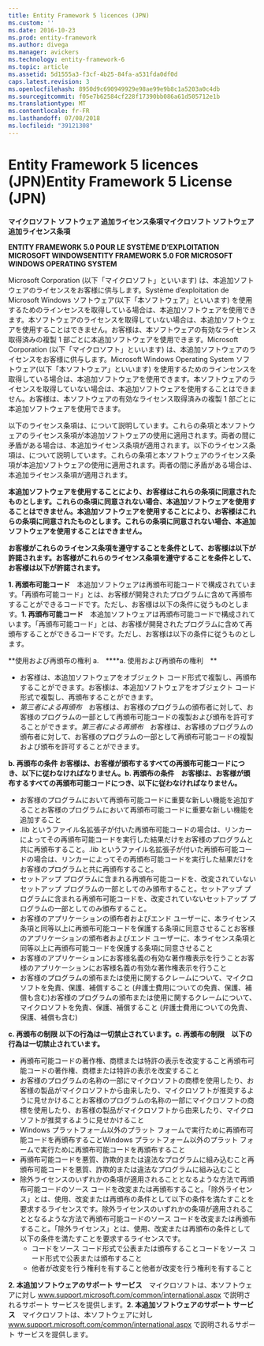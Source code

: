 ```yaml
---
title: Entity Framework 5 licences (JPN)
ms.custom: ''
ms.date: 2016-10-23
ms.prod: entity-framework
ms.author: divega
ms.manager: avickers
ms.technology: entity-framework-6
ms.topic: article
ms.assetid: 5d1555a3-f3cf-4b25-84fa-a531fda0df0d
caps.latest.revision: 3
ms.openlocfilehash: 8950d9c690949929e98ae99e9b8c1a5203a0c4db
ms.sourcegitcommit: f05e7b62584cf228f17390bb086a61d505712e1b
ms.translationtype: MT
ms.contentlocale: fr-FR
ms.lasthandoff: 07/08/2018
ms.locfileid: "39121308"
---
```

# <a name="entity-framework-5-license-jpn"></a><span data-ttu-id="535ff-102">Entity Framework 5 licences (JPN)</span><span class="sxs-lookup"><span data-stu-id="535ff-102">Entity Framework 5 License (JPN)</span></span>
<span data-ttu-id="535ff-103">**マイクロソフト ソフトウェア 追加ライセンス条項**</span><span class="sxs-lookup"><span data-stu-id="535ff-103">**マイクロソフト ソフトウェア 追加ライセンス条項**</span></span>

<span data-ttu-id="535ff-104">**ENTITY FRAMEWORK 5.0 POUR LE SYSTÈME D’EXPLOITATION MICROSOFT WINDOWS**</span><span class="sxs-lookup"><span data-stu-id="535ff-104">**ENTITY FRAMEWORK 5.0 FOR MICROSOFT WINDOWS OPERATING SYSTEM**</span></span>

<span data-ttu-id="535ff-105">Microsoft Corporation (以下「マイクロソフト」といいます) は、本追加ソフトウェアのライセンスをお客様に供与します。Système d’exploitation de Microsoft Windows ソフトウェア(以下「本ソフトウェア」といいます) を使用するためのラインセンスを取得している場合は、本追加ソフトウェアを使用できます。本ソフトウェアのライセンスを取得していない場合は、本追加ソフトウェアを使用することはできません。お客様は、本ソフトウェアの有効なライセンス取得済みの複製 1 部ごとに本追加ソフトウェアを使用できます。</span><span class="sxs-lookup"><span data-stu-id="535ff-105">Microsoft Corporation (以下「マイクロソフト」といいます) は、本追加ソフトウェアのライセンスをお客様に供与します。Microsoft Windows Operating System ソフトウェア(以下「本ソフトウェア」といいます) を使用するためのラインセンスを取得している場合は、本追加ソフトウェアを使用できます。本ソフトウェアのライセンスを取得していない場合は、本追加ソフトウェアを使用することはできません。お客様は、本ソフトウェアの有効なライセンス取得済みの複製 1 部ごとに本追加ソフトウェアを使用できます。</span></span>

<span data-ttu-id="535ff-106">以下のライセンス条項は、について説明しています。これらの条項と本ソフトウェアのライセンス条項が本追加ソフトウェアの使用に適用されます。両者の間に矛盾がある場合は、本追加ライセンス条項が適用されます。</span><span class="sxs-lookup"><span data-stu-id="535ff-106">以下のライセンス条項は、について説明しています。これらの条項と本ソフトウェアのライセンス条項が本追加ソフトウェアの使用に適用されます。両者の間に矛盾がある場合は、本追加ライセンス条項が適用されます。</span></span>

<span data-ttu-id="535ff-107">**本追加ソフトウェアを使用することにより、お客様はこれらの条項に同意されたものとします。これらの条項に同意されない場合、本追加ソフトウェアを使用することはできません。**</span><span class="sxs-lookup"><span data-stu-id="535ff-107">**本追加ソフトウェアを使用することにより、お客様はこれらの条項に同意されたものとします。これらの条項に同意されない場合、本追加ソフトウェアを使用することはできません。**</span></span>

<span data-ttu-id="535ff-108">**お客様がこれらのライセンス条項を遵守することを条件として、お客様は以下が許諾されます。**</span><span class="sxs-lookup"><span data-stu-id="535ff-108">**お客様がこれらのライセンス条項を遵守することを条件として、お客様は以下が許諾されます。**</span></span>

<span data-ttu-id="535ff-109">**1. 再頒布可能コード**　本追加ソフトウェアは再頒布可能コードで構成されています。「再頒布可能コード」とは、お客様が開発されたプログラムに含めて再頒布することができるコードです。ただし、お客様は以下の条件に従うものとします。</span><span class="sxs-lookup"><span data-stu-id="535ff-109">**1. 再頒布可能コード**　本追加ソフトウェアは再頒布可能コードで構成されています。「再頒布可能コード」とは、お客様が開発されたプログラムに含めて再頒布することができるコードです。ただし、お客様は以下の条件に従うものとします。</span></span>

<span data-ttu-id="535ff-110">**使用および再頒布の権利 a.　**</span><span class="sxs-lookup"><span data-stu-id="535ff-110">**a. 使用および再頒布の権利　**</span></span>

-   <span data-ttu-id="535ff-111">お客様は、本追加ソフトウェアをオブジェクト コード形式で複製し、再頒布することができます。</span><span class="sxs-lookup"><span data-stu-id="535ff-111">お客様は、本追加ソフトウェアをオブジェクト コード形式で複製し、再頒布することができます。</span></span>
-   <span data-ttu-id="535ff-112">*第三者による再頒布*　お客様は、お客様のプログラムの頒布者に対して、お客様のプログラムの一部として再頒布可能コードの複製および頒布を許可することができます。</span><span class="sxs-lookup"><span data-stu-id="535ff-112">*第三者による再頒布*　お客様は、お客様のプログラムの頒布者に対して、お客様のプログラムの一部として再頒布可能コードの複製および頒布を許可することができます。</span></span>

<span data-ttu-id="535ff-113">**b. 再頒布の条件 お客様は、お客様が頒布するすべての再頒布可能コードにつき、以下に従わなければなりません。**</span><span class="sxs-lookup"><span data-stu-id="535ff-113">**b. 再頒布の条件　お客様は、お客様が頒布するすべての再頒布可能コードにつき、以下に従わなければなりません。**</span></span>

-   <span data-ttu-id="535ff-114">お客様のプログラムにおいて再頒布可能コードに重要な新しい機能を追加すること</span><span class="sxs-lookup"><span data-stu-id="535ff-114">お客様のプログラムにおいて再頒布可能コードに重要な新しい機能を追加すること</span></span>
-   <span data-ttu-id="535ff-115">.lib というファイル名拡張子が付いた再頒布可能コードの場合は、リンカーによってその再頒布可能コードを実行した結果だけをお客様のプログラムと共に再頒布すること。</span><span class="sxs-lookup"><span data-stu-id="535ff-115">.lib というファイル名拡張子が付いた再頒布可能コードの場合は、リンカーによってその再頒布可能コードを実行した結果だけをお客様のプログラムと共に再頒布すること。</span></span>
-   <span data-ttu-id="535ff-116">セットアップ プログラムに含まれる再頒布可能コードを、改変されていないセットアップ プログラムの一部としてのみ頒布すること。</span><span class="sxs-lookup"><span data-stu-id="535ff-116">セットアップ プログラムに含まれる再頒布可能コードを、改変されていないセットアップ プログラムの一部としてのみ頒布すること。</span></span>
-   <span data-ttu-id="535ff-117">お客様のアプリケーションの頒布者およびエンド ユーザーに、本ライセンス条項と同等以上に再頒布可能コードを保護する条項に同意させること</span><span class="sxs-lookup"><span data-stu-id="535ff-117">お客様のアプリケーションの頒布者およびエンド ユーザーに、本ライセンス条項と同等以上に再頒布可能コードを保護する条項に同意させること</span></span>
-   <span data-ttu-id="535ff-118">お客様のアプリケーションにお客様名義の有効な著作権表示を行うこと</span><span class="sxs-lookup"><span data-stu-id="535ff-118">お客様のアプリケーションにお客様名義の有効な著作権表示を行うこと</span></span>
-   <span data-ttu-id="535ff-119">お客様のプログラムの頒布または使用に関するクレームについて、マイクロソフトを免責、保護、補償すること (弁護士費用についての免責、保護、補償も含む)</span><span class="sxs-lookup"><span data-stu-id="535ff-119">お客様のプログラムの頒布または使用に関するクレームについて、マイクロソフトを免責、保護、補償すること (弁護士費用についての免責、保護、補償も含む)</span></span>

<span data-ttu-id="535ff-120">**c. 再頒布の制限 以下の行為は一切禁止されています。**</span><span class="sxs-lookup"><span data-stu-id="535ff-120">**c. 再頒布の制限　以下の行為は一切禁止されています。**</span></span>

-   <span data-ttu-id="535ff-121">再頒布可能コードの著作権、商標または特許の表示を改変すること</span><span class="sxs-lookup"><span data-stu-id="535ff-121">再頒布可能コードの著作権、商標または特許の表示を改変すること</span></span>
-   <span data-ttu-id="535ff-122">お客様のプログラムの名称の一部にマイクロソフトの商標を使用したり、お客様の製品がマイクロソフトから由来したり、マイクロソフトが推奨するように見せかけること</span><span class="sxs-lookup"><span data-stu-id="535ff-122">お客様のプログラムの名称の一部にマイクロソフトの商標を使用したり、お客様の製品がマイクロソフトから由来したり、マイクロソフトが推奨するように見せかけること</span></span>
-   <span data-ttu-id="535ff-123">Windows プラットフォーム以外のプラット フォームで実行ために再頒布可能コードを再頒布すること</span><span class="sxs-lookup"><span data-stu-id="535ff-123">Windows プラットフォーム以外のプラット フォームで実行ために再頒布可能コードを再頒布すること</span></span>
-   <span data-ttu-id="535ff-124">再頒布可能コードを悪質、詐欺的または違法なプログラムに組み込むこと</span><span class="sxs-lookup"><span data-stu-id="535ff-124">再頒布可能コードを悪質、詐欺的または違法なプログラムに組み込むこと</span></span>
-   <span data-ttu-id="535ff-125">除外ライセンスのいずれかの条項が適用されることとなるような方法で再頒布可能コードのソース コードを改変または再頒布すること。「除外ライセンス」とは、使用、改変または再頒布の条件として以下の条件を満たすことを要求するライセンスです。</span><span class="sxs-lookup"><span data-stu-id="535ff-125">除外ライセンスのいずれかの条項が適用されることとなるような方法で再頒布可能コードのソース コードを改変または再頒布すること。「除外ライセンス」とは、使用、改変または再頒布の条件として以下の条件を満たすことを要求するライセンスです。</span></span>
    -   <span data-ttu-id="535ff-126">コードをソース コード形式で公表または頒布すること</span><span class="sxs-lookup"><span data-stu-id="535ff-126">コードをソース コード形式で公表または頒布すること</span></span>
    -   <span data-ttu-id="535ff-127">他者が改変を行う権利を有すること</span><span class="sxs-lookup"><span data-stu-id="535ff-127">他者が改変を行う権利を有すること</span></span>

<span data-ttu-id="535ff-128">**2. 本追加ソフトウェアのサポート サービス**　マイクロソフトは、本ソフトウェアに対し www.support.microsoft.com/common/international.aspx で説明されるサポート サービスを提供します。</span><span class="sxs-lookup"><span data-stu-id="535ff-128">**2. 本追加ソフトウェアのサポート サービス**　マイクロソフトは、本ソフトウェアに対し www.support.microsoft.com/common/international.aspx で説明されるサポート サービスを提供します。</span></span>
